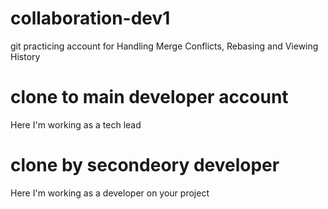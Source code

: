 # collaboration-dev1
git practicing account for Handling Merge Conflicts, Rebasing and Viewing History

# clone to main developer account

Here I'm working as a tech lead

# clone by secondeory developer

Here I'm working as a developer on your project
